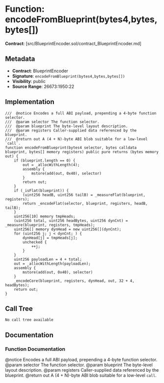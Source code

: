 # Function: encodeFromBlueprint(bytes4,bytes,bytes[])

**Contract**: [src/BlueprintEncoder.sol/contract_BlueprintEncoder.md]

## Metadata

- **Contract**: BlueprintEncoder
- **Signature**: `encodeFromBlueprint(bytes4,bytes,bytes[])`
- **Visibility**: public
- **Source Range**: 26673:1950:22

## Implementation

```solidity
///  @notice Encodes a full ABI payload, prepending a 4-byte function selector.
///  @param selector The function selector.
///  @param blueprint The byte-level layout description.
///  @param registers Caller-supplied data referenced by the blueprint.
///  @return out A (4 + N)-byte ABI blob suitable for a low-level `call`.
function encodeFromBlueprint(bytes4 selector, bytes calldata blueprint, bytes[] memory registers) public pure returns (bytes memory out) {
    if (blueprint.length == 0) {
        out = _allocWithLength(4);
        assembly {
            mstore(add(out, 0x40), selector)
        }
        return out;
    }
    if (_isFlat(blueprint)) {
        (uint256 headB, uint256 tailB) = _measureFlat(blueprint, registers);
        return _encodeFlat(selector, blueprint, registers, headB, tailB);
    }
    uint256[10] memory tmpHeads;
    (uint256 total, uint256 headBytes, uint256 dynCnt) = _measure(blueprint, registers, tmpHeads);
    uint256[] memory dynHead = new uint256[](dynCnt);
    for (uint256 j; j < dynCnt; ) {
        dynHead[j] = tmpHeads[j];
        unchecked {
            ++j;
        }
    }
    uint256 payloadLen = 4 + total;
    out = _allocWithLength(payloadLen);
    assembly {
        mstore(add(out, 0x40), selector)
    }
    _encodeCore(blueprint, registers, dynHead, out, 32 + 4, headBytes);
    return out;
}
```

## Call Tree

```
No call tree available
```

## Documentation

### Function Documentation

 @notice Encodes a full ABI payload, prepending a 4-byte function selector.
 @param selector The function selector.
 @param blueprint The byte-level layout description.
 @param registers Caller-supplied data referenced by the blueprint.
 @return out A (4 + N)-byte ABI blob suitable for a low-level `call`.
